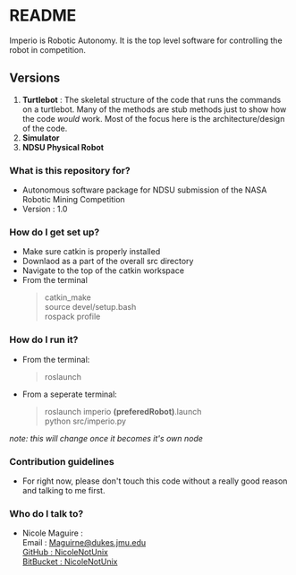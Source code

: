 # README #

Imperio is Robotic Autonomy. It is the top level software for controlling the robot in competition.

## Versions  ##
1. __Turtlebot__ : The skeletal structure of the code that runs the commands on a turtlebot. Many of the methods are stub methods just to show how the code _would_ work. Most of the focus here is the architecture/design of the code. 
2. __Simulator__
3. __NDSU Physical Robot__

### What is this repository for? ###

* Autonomous software package for NDSU submission of the NASA Robotic Mining Competition
* Version : 1.0

### How do I get set up? ###

* Make sure catkin is properly installed
* Downlaod as a part of the overall src directory
* Navigate to the top of the catkin workspace
* From the terminal
  >catkin_make  
  >source devel/setup.bash    
  >rospack profile  
  

### How do I run it? ###

* From the terminal:  
   >roslaunch

* From a seperate terminal:  
   >roslaunch imperio __(preferedRobot)__.launch  
   >python src/imperio.py   

_note: this will change once it becomes it's own node_
### Contribution guidelines ###

 * For right now, please don't touch this code without a really good reason and talking to me first.

### Who do I talk to? ###

* Nicole Maguire :   
 Email : Maguirne@dukes.jmu.edu  
 [GitHub : NicoleNotUnix](https://github.com/NicoleNotUnix)  
 [BitBucket : NicoleNotUnix](https://bitbucket.org/NicoleNotUnix/)  
